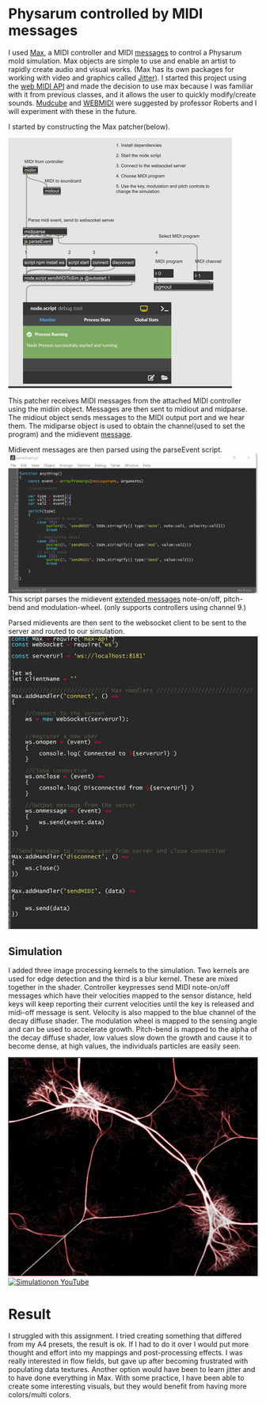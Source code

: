 # Physarum controlled by MIDI messages

I used [Max](https://cycling74.com/products/max/), a MIDI controller and MIDI [messages](https://www.midi.org/specifications-old/item/table-1-summary-of-midi-message) to control a Physarum mold  simulation. Max objects are simple to use and enable an artist to rapidly create audio and visual works.
(Max has its own packages for working with video and graphics called [Jitter](https://docs.cycling74.com/max8/tutorials/jitindex)).
I started this project using the [web MIDI API](https://developer.mozilla.org/en-US/docs/Web/API/Web_MIDI_API) and made the decision to use 
max because I was familiar with it from previous classes, and it allows the user to quickly modify/create sounds. [Mudcube](https://github.com/mudcube/MIDI.js/) and
[WEBMIDI](https://webmidijs.org/) were suggested by professor Roberts and I will experiment with these in the future.

I started by constructing the Max patcher(below).

![Main Patcher](mainPatch.png)

This patcher receives MIDI messages from the attached MIDI controller using the
midiin object. Messages are then sent to midiout and midparse. The midiout object sends messages to the MIDI output port
and we hear them. The midiparse object is used to obtain the channel(used to set the program) and the midievent [message](https://www.midi.org/specifications-old/item/table-1-summary-of-midi-message).

Midievent messages are then parsed using the parseEvent script.
![Event Parser](parseEvent.png)
This script parses the midievent [extended messages](https://www.midi.org/specifications-old/item/table-2-expanded-messages-list-status-bytes) note-on/off, pitch-bend and modulation-wheel.
(only supports controllers using channel 9.)

Parsed midievents are then sent to the websocket client to be sent to the server and routed to 
our simulation.
![Max Websocket](maxN4M.png)


## Simulation
I added three image processing kernels to the simulation. Two kernels are used for edge detection
and the third is a blur kernel. These are mixed together in the shader.
Controller keypresses send MIDI note-on/off messages which have their velocities mapped to the sensor distance, held keys will keep reporting
their current velocities until the key is released and midi-off message is sent. Velocity is also mapped to the blue channel of the 
decay diffuse shader. The modulation wheel is mapped to the sensing angle and can be used to accelerate growth. Pitch-bend is mapped to 
the alpha of the decay diffuse shader, low values slow down the growth and cause it to become dense, at high values,  the individuals particles are easily seen.

[![Simulationon YouTube](sim.png)](https://www.youtube.com/watch?v=R6zfwl4UgiY "Link Title")
[![Simulationon YouTube](sim2.png)](https://www.youtube.com/watch?v=R6zfwl4UgiY "Link Title")



# Result
I struggled with this assignment. I tried creating something that differed from my A4 presets, the result is ok. If I had to do it over I would
put more thought and effort into my mappings and post-processing effects. I was really interested in flow fields, but gave up after becoming frustrated with populating
data textures. Another option would have been to learn jitter and to have done everything in Max. 
With some practice, I have been able to create some interesting visuals, but they would
benefit from having more colors/multi colors.







